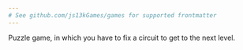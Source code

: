 ```yaml
---
# See github.com/js13kGames/games for supported frontmatter
---
```

Puzzle game, in which you have to fix a circuit to get to the next level.